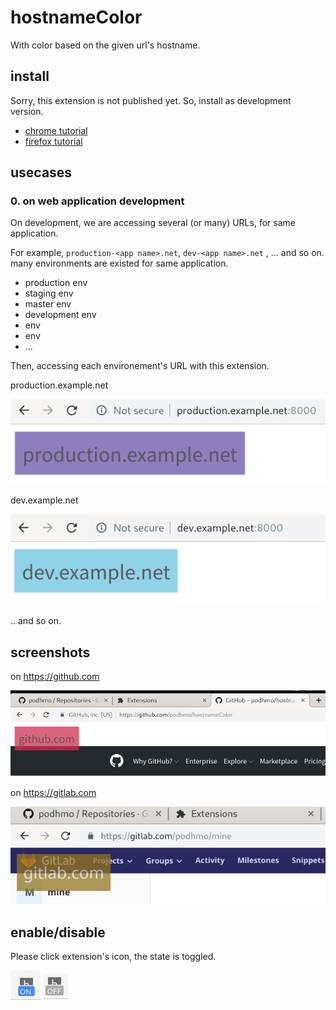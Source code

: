 # hostnameColor

With color based on the given url's hostname.

## install

Sorry, this extension is not published yet. So, install as development version.

- [chrome tutorial](https://developer.chrome.com/extensions/getstarted#manifest)
- [firefox tutorial](https://developer.mozilla.org/ja/docs/Mozilla/Add-ons/WebExtensions/Your_first_WebExtension#Trying_it_out)

## usecases

### 0. on web application development

On development, we are accessing several (or many) URLs, for same application.

For example, `production-<app name>.net`, `dev-<app name>.net` , ... and so on. many environments are existed for same application.

- production env
- staging env
- master env
- development env
- <topic branch0> env
- <topic branch1> env
- ...

Then, accessing each environement's URL with this extension.

production.example.net

![production.example.net](./images/11production.png)

dev.example.net

![dev.example.net](./images/10dev.png)

.. and so on.

## screenshots

on https://github.com

![on github](./images/00github.png)

on https://gitlab.com

![on gitlab](./images/01gitlab.png)


## enable/disable

Please click extension's icon, the state is toggled.

![on](./images/on.png) ![off](./images/off.png)
